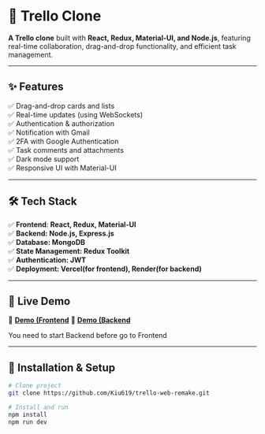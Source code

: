 # 📝 Trello Clone

**A Trello clone** built with **React, Redux, Material-UI, and Node.js**, featuring real-time collaboration, drag-and-drop functionality, and efficient task management.

---

## ✨ Features
✅ Drag-and-drop cards and lists  
✅ Real-time updates (using WebSockets)  
✅ Authentication & authorization  
✅ Notification with Gmail  
✅ 2FA with Google Authentication  
✅ Task comments and attachments  
✅ Dark mode support  
✅ Responsive UI with Material-UI  

---

## 🛠 Tech Stack 

✅ **Frontend**: **React, Redux, Material-UI**  
✅ **Backend: Node.js, Express.js**  
✅ **Database: MongoDB**  
✅ **State Management: Redux Toolkit**  
✅ **Authentication: JWT**  
✅ **Deployment: Vercel(for frontend), Render(for backend)**  

---

## 🚀 Live Demo

🔗 [**Demo (Frontend**](https://trello-web-remake.vercel.app/)
🔗 [**Demo (Backend**](https://trello-api-remake.onrender.com/)

You need to start Backend before go to Frontend

---

## 📂 Installation & Setup

```bash
# Clone project
git clone https://github.com/Kiu619/trello-web-remake.git

# Install and run 
npm install
npm run dev 

